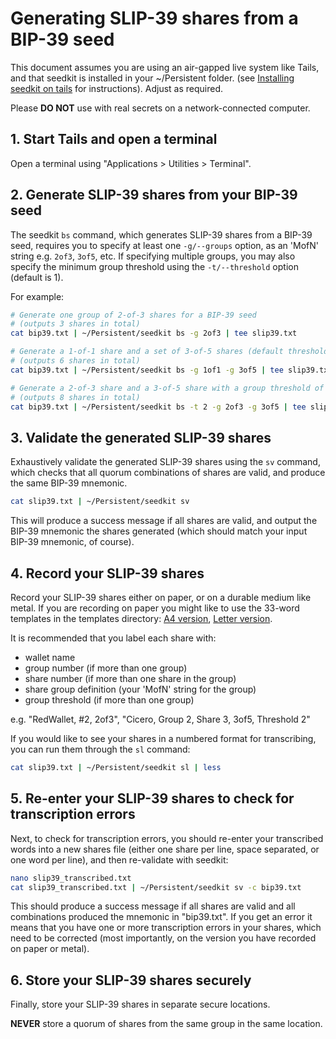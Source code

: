 
Generating SLIP-39 shares from a BIP-39 seed
============================================

This document assumes you are using an air-gapped live system like
Tails, and that seedkit is installed in your ~/Persistent folder.
(see [Installing seedkit on tails](https://github.com/gavincarr/seedkit/blob/main/recipes/installing_seedkit_on_tails.md)
for instructions). Adjust as required.

Please **DO NOT** use with real secrets on a network-connected computer.


## 1. Start Tails and open a terminal

Open a terminal using "Applications > Utilities > Terminal".


## 2. Generate SLIP-39 shares from your BIP-39 seed

The seedkit `bs` command, which generates SLIP-39 shares from a
BIP-39 seed, requires you to specify at least one `-g/--groups` option,
as an 'MofN' string e.g. `2of3`, `3of5`, etc. If specifying multiple
groups, you may also specify the minimum group threshold using the
`-t/--threshold` option (default is 1).

For example:

```bash
# Generate one group of 2-of-3 shares for a BIP-39 seed
# (outputs 3 shares in total)
cat bip39.txt | ~/Persistent/seedkit bs -g 2of3 | tee slip39.txt

# Generate a 1-of-1 share and a set of 3-of-5 shares (default threshold == 1)
# (outputs 6 shares in total)
cat bip39.txt | ~/Persistent/seedkit bs -g 1of1 -g 3of5 | tee slip39.txt

# Generate a 2-of-3 share and a 3-of-5 share with a group threshold of 2
# (outputs 8 shares in total)
cat bip39.txt | ~/Persistent/seedkit bs -t 2 -g 2of3 -g 3of5 | tee slip39.txt
```


## 3. Validate the generated SLIP-39 shares

Exhaustively validate the generated SLIP-39 shares using the `sv` command,
which checks that all quorum combinations of shares are valid, and produce
the same BIP-39 mnemonic.

```bash
cat slip39.txt | ~/Persistent/seedkit sv
```

This will produce a success message if all shares are valid, and output the
BIP-39 mnemonic the shares generated (which should match your input BIP-39
mnemonic, of course).


## 4. Record your SLIP-39 shares

Record your SLIP-39 shares either on paper, or on a durable medium like
metal. If you are recording on paper you might like to use the 33-word
templates in the templates directory:
[A4 version](https://github.com/gavincarr/seedkit/blob/main/templates/slip39_33x4_a4.pdf), 
[Letter version](https://github.com/gavincarr/seedkit/blob/main/templates/slip39_33x4_letter.pdf).

It is recommended that you label each share with:

- wallet name
- group number (if more than one group)
- share number (if more than one share in the group)
- share group definition (your 'MofN' string for the group)
- group threshold (if more than one group)

e.g. "RedWallet, #2, 2of3", "Cicero, Group 2, Share 3, 3of5, Threshold 2"

If you would like to see your shares in a numbered format for transcribing,
you can run them through the `sl` command:

```bash
cat slip39.txt | ~/Persistent/seedkit sl | less
```


## 5. Re-enter your SLIP-39 shares to check for transcription errors

Next, to check for transcription errors, you should re-enter
your transcribed words into a new shares file (either one share per
line, space separated, or one word per line), and then re-validate
with seedkit:

```bash
nano slip39_transcribed.txt
cat slip39_transcribed.txt | ~/Persistent/seedkit sv -c bip39.txt
```

This should produce a success message if all shares are valid and all
combinations produced the mnemonic in "bip39.txt". If you get an error it
means that you have one or more transcription errors in your shares,
which need to be corrected (most importantly, on the version you have
recorded on paper or metal).


## 6. Store your SLIP-39 shares securely

Finally, store your SLIP-39 shares in separate secure locations.

**NEVER** store a quorum of shares from the same group in the same location.
